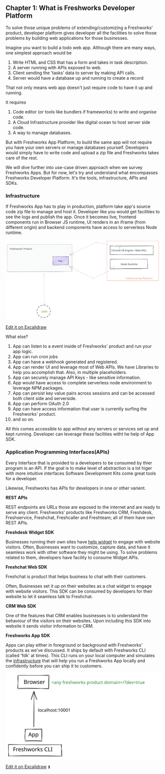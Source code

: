 ## Chapter 1: What is Freshworks Developer Platform

To solve those unique problems of extending/customizing a Freshworks' product, developer platform gives developer all the facilities to solve those problems by building web applications for those businesses.

Imagine you want to build a todo web app. Although there are many ways, one simplest approach would be

1. Write HTML and CSS that has a form and takes in task description.
2. A server running with APIs exposed to web.
3. Client sending the 'tasks' data to server by making API calls.
4. Server would have a database up and running to create a record

That not only means web app doesn't just require code to have it up and running.

It requires

1. Code editor (or tools like bundlers if frameworks) to write and organise code.
2. A Cloud Infrastructure provider like digital ocean to host server side code.
3. A way to manage databases.

But with Freshworks App Platform, to build the same app will not require you have your own servers or manage databases yourself. Developers would simply have to write code and upload a zip file and Freshworks takes care of the rest.

We will dive further into use-case driven approach when we survey Freshworks Apps. But for now, let's try and understand what encompasses Freshworks Developer Platform. It's the tools, infrastructure, APIs and SDKs.

### Infrastructure

If Freshworks App has to play in production, platform take app's source code zip file to manage and host it. Developer like you would get facilities to see the logs and publish the app. Once it becomes live, frontend components run in Browser JS runtime, UI renders in an iframe (from different origin) and backend components have access to serverless Node runtime.

![](./images/ch1-1.svg)

[Edit it on Excalidraw](https://excalidraw.com/#json=6526815501811712,J_h46h6JHZ7vrsLgJ6KbDw)

What else?

1. App can listen to a event inside of Freshworks' product and run your app logic.
2. App can run cron jobs
3. App can have a webhook generated and registered.
4. App can render UI and leverage most of Web APIs. We have Libraries to help you accomplish that. Also, in multiple placeholders.
5. App can securely manage API Keys - like sensitive information.
6. App would have access to complete serverless node environment to leverage NPM packages.
7. App can persist key value pairs across sessions and can be accessed both client side and serverside.
8. App can perform OAuth 2.0
9. App can have access information that user is currently surfing the Freshworks' product.
10. and so on.

All this comes accessible to app without any servers or services set up and kept running. Developer can leverage these facilities witht he help of App SDK.

### Application Programming Interfaces(APIs)

Every Interface that is provided to a developers to be consumed by thier program is an API. If the goal is to make level of abstraction is a lot higer with more intuitive interfaces Software Development Kits come great tools for a developer.

Likewise, Freshworks has APIs for developers in one or other varient.

**REST APIs**

REST endpoints are URLs those are exposed to the internet and are ready to serve any client. Freshworks' products like Freshworks CRM, Freshdesk, Freshservice, Freshchat, Freshcaller and Freshteam; all of them have own REST APIs.

**Freshdesk** **Widget SDK**

Businesses running their own sites have [help widget](https://freshdesk.com/customer-engagement/help-widget) to engage with website visitors. Often, Businesses want to customize, capture data, and have it seamless work with other software they might be using. To solve problems related to them, developers have facility to consume Widget APIs.

**Freshchat Web SDK**

Freshchat is product that helps business to chat with their customers.

Often, Businesses set it up on their websites as a chat widget to engage with website visitors. This SDK can be consumed by developers for their website to let it seamless talk to Freshchat.

**CRM Web SDK**

One of the features that CRM enables businesses is to understand the behaviour of the visitors on their websites. Upon including this SDK into website it sends visitor information to CRM.

**Freshworks App SDK**

Apps can play either in foreground or background with Freshworks' products as we've discussed. It ships by default with Freshworks CLI (called 'fdk' at times). This CLI runs on your local computer and simulates the [infrastructure]() that will help you run a Freshworks App locally and confidently before you can ship it to customers.

![](./images/ch2-2.svg)

[Edit it on Excalidraw](https://excalidraw.com/#json=5224315666563072,eAdDE8QOYgxIvqQI_yhGvA) ⏫
